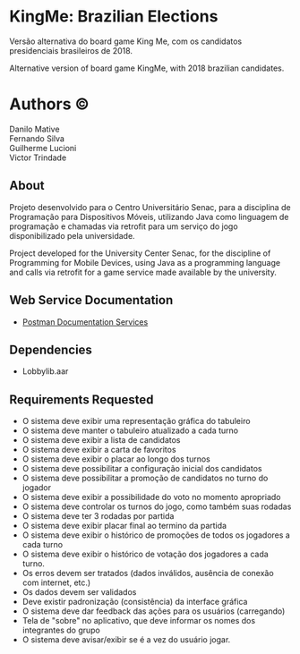 # KingMe: Brazilian Elections

Versão alternativa do board game King Me, com os candidatos presidenciais brasileiros de 2018.

Alternative version of board game KingMe, with 2018 brazilian candidates.


# Authors ©

Danilo Mative<br>
Fernando Silva<br>
Guilherme Lucioni<br>
Victor Trindade<br>


## About

Projeto desenvolvido para o Centro Universitário Senac, para a disciplina de Programação para Dispositivos Móveis, utilizando Java como linguagem de programação e chamadas via retrofit para um serviço do jogo disponibilizado pela universidade.

Project developed for the University Center Senac, for the discipline of Programming for Mobile Devices, using Java as a programming language and calls via retrofit for a game service made available by the university.


## Web Service Documentation

- <a href="https://documenter.getpostman.com/view/5867241/RzZAkdjR">Postman Documentation Services</a>


## Dependencies
- Lobbylib.aar
 

## Requirements Requested

- O sistema deve exibir uma representação gráfica do tabuleiro
- O sistema deve manter o tabuleiro atualizado a cada turno
- O sistema deve exibir a lista de candidatos
- O sistema deve exibir a carta de favoritos
- O sistema deve exibir o placar ao longo dos turnos
- O sistema deve possibilitar a configuração inicial dos candidatos
- O sistema deve possibilitar a promoção de candidatos no turno do jogador
- O sistema deve exibir a possibilidade do voto no momento apropriado
- O sistema deve controlar os turnos do jogo, como também suas rodadas
- O sistema deve ter 3 rodadas por partida
- O sistema deve exibir placar final ao termino da partida
- O sistema deve exibir o histórico de promoções de todos os jogadores a cada turno
- O sistema deve exibir o histórico de votação dos jogadores a cada turno.
- Os erros devem ser tratados (dados inválidos, ausência de conexão com internet, etc.)
- Os dados devem ser validados
- Deve existir padronização (consistência) da interface gráfica
- O sistema deve dar feedback das ações para os usuários (carregando)
- Tela de "sobre" no aplicativo, que deve informar os nomes dos integrantes do grupo
- O sistema deve avisar/exibir se é a vez do usuário jogar.
